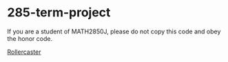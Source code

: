 # 285-term-project

If you are a student of MATH2850J, please do not copy this code and obey the honor code.

[Rollercaster](rollercoaster.pdf)
